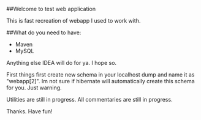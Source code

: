 ##Welcome to test web application

This is fast recreation of webapp I used to work with.

##What do you need to have:
 - Maven
 - MySQL
 
Anything else IDEA will do for ya. I hope so.

First things first create new schema in your localhost dump and name it as "webapp[2]".
Im not sure if hibernate will automatically create this schema for you. Just warning.

Utilities are still in progress.
All commentaries are still in progress.


Thanks. Have fun!